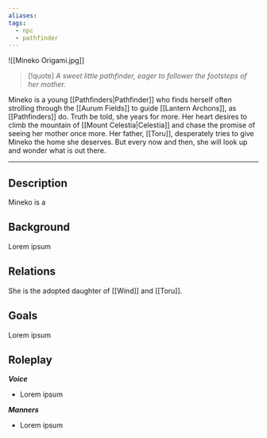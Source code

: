 ```yaml
---
aliases: 
tags:
  - npc
  - pathfinder
---
```

![[Mineko Origami.jpg]]

>[!quote]
>_A sweet little pathfinder, eager to follower the footsteps of her mother._

Mineko is a young [[Pathfinders|Pathfinder]] who finds herself often strolling through the [[Aurum Fields]] to guide [[Lantern Archons]], as [[Pathfinders]] do. Truth be told, she years for more. Her heart desires to climb the mountain of [[Mount Celestia|Celestia]] and chase the promise of seeing her mother once more.
Her father, [[Toru]], desperately tries to give Mineko the home she deserves. But every now and then, she will look up and wonder what is out there.

---
## Description
Mineko is a 
## Background
Lorem ipsum
## Relations
She is the adopted daughter of [[Wind]] and [[Toru]].
## Goals
Lorem ipsum
## Roleplay
***Voice***
- Lorem ipsum

***Manners***
- Lorem ipsum

